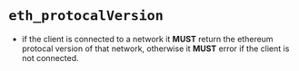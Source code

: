 # `eth_protocalVersion`

* if the client is connected to a network it **MUST** return the ethereum protocal version of that network, otherwise it **MUST** error if the client is not connected.